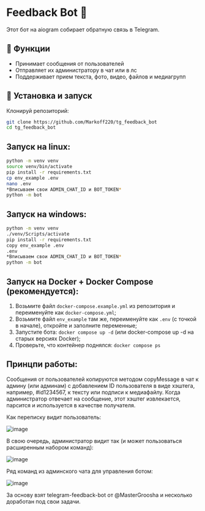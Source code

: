 # Feedback Bot 🤖  
Этот бот на aiogram собирает обратную связь в Telegram.  

## 📌 Функции  
- Принимает сообщения от пользователей  
- Отправляет их администратору в чат или в лс  
- Поддерживает прием текста, фото, видео, файлов и медиагрупп

## 🚀 Установка и запуск  
Клонируй репозиторий:  
   ```bash
   git clone https://github.com/Markoff220/tg_feedback_bot
   cd tg_feedback_bot
   ```

## Запуск на linux:
   ```bash
   python -m venv venv
   source venv/bin/activate
   pip install -r requirements.txt
   cp env_example .env
   nano .env
   *Вписываем свои ADMIN_CHAT_ID и BOT_TOKEN*
   python -m bot
   ```

## Запуск на windows:
   ```bash
   python -m venv venv
   ./venv/Scripts/activate
   pip install -r requirements.txt
   copy env_example .env
   .env
   *Вписываем свои ADMIN_CHAT_ID и BOT_TOKEN*
   python -m bot
   ```
   
## Запуск на Docker + Docker Compose (рекомендуется):
   1. Возьмите файл `docker-compose.example.yml` из репозитория и переименуйте как `docker-compose.yml`;
   2. Возьмите файл `env_example` там же, переименуйте как `.env` (с точкой в начале), откройте и заполните переменные;
   3. Запустите бота: `docker compose up -d` (или docker-compose up -d на старых версиях Docker);
   4. Проверьте, что контейнер поднялся: `docker compose ps`


## Принцпи работы:
Сообщения от пользователей копируются методом copyMessage в чат к админу (или админам) с добавлением ID пользователя в виде хэштега, например, #id1234567, к тексту или подписи к медиафайлу. Когда администратор отвечает на сообщение, этот хэштег извлекается, парсится и используется в качестве получателя.

Как переписку видит пользователь:

![image](https://github.com/user-attachments/assets/ef60f027-21ef-49a9-985d-48e0fb1cb290)

В свою очередь, администратор видит так (и может пользоваться расширенным набором команд):

![image](https://github.com/user-attachments/assets/b9057fc7-abaa-4e8e-befd-f2a6e9e54b42)

Ряд команд из админского чата для управления ботом:

![image](https://github.com/user-attachments/assets/8fea2572-5b11-4653-a63c-883869bbee55)

За основу взят telegram-feedback-bot от @MasterGroosha и несколько доработан под свои задачи.


